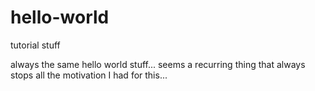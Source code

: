 # hello-world

tutorial stuff

always the same hello world stuff...
seems a recurring thing that always stops all the motivation I had for this...
